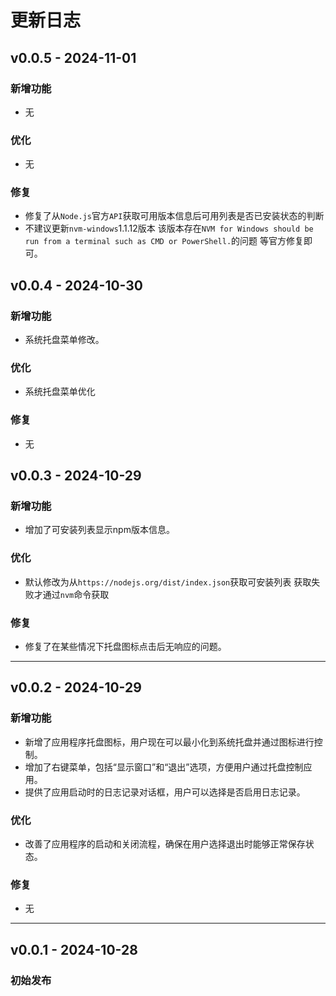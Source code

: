 # 更新日志

## v0.0.5 - 2024-11-01
### 新增功能
- 无

### 优化
- 无

### 修复
- 修复了从`Node.js`官方`API`获取可用版本信息后可用列表是否已安装状态的判断
- 不建议更新`nvm-windows`1.1.12版本 该版本存在`NVM for Windows should be run from a terminal such as CMD or PowerShell.`的问题 等官方修复即可。

## v0.0.4 - 2024-10-30
### 新增功能
- 系统托盘菜单修改。

### 优化
- 系统托盘菜单优化

### 修复
- 无

## v0.0.3 - 2024-10-29
### 新增功能
- 增加了可安装列表显示npm版本信息。

### 优化
- 默认修改为从`https://nodejs.org/dist/index.json`获取可安装列表 获取失败才通过`nvm`命令获取

### 修复
- 修复了在某些情况下托盘图标点击后无响应的问题。

---

## v0.0.2 - 2024-10-29
### 新增功能
- 新增了应用程序托盘图标，用户现在可以最小化到系统托盘并通过图标进行控制。
- 增加了右键菜单，包括“显示窗口”和“退出”选项，方便用户通过托盘控制应用。
- 提供了应用启动时的日志记录对话框，用户可以选择是否启用日志记录。

### 优化
- 改善了应用程序的启动和关闭流程，确保在用户选择退出时能够正常保存状态。

### 修复
- 无

---

## v0.0.1 - 2024-10-28
### 初始发布
